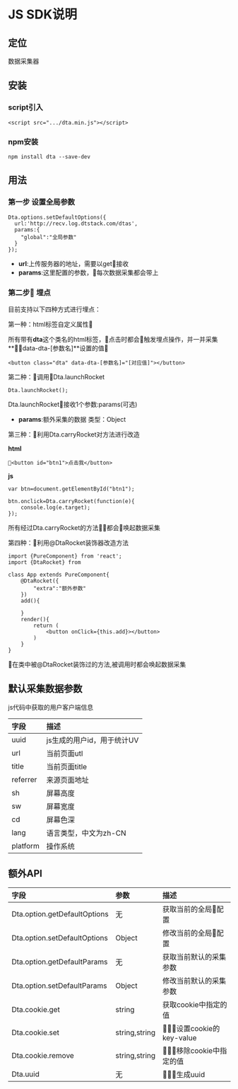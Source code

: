 # JS SDK说明

## 定位

数据采集器


## 安装
### script引入
```
<script src=".../dta.min.js"></script>
```
### npm安装
```
npm install dta --save-dev
```
## 用法

### 第一步 设置全局参数

```
Dta.options.setDefaultOptions({
  url:'http://recv.log.dtstack.com/dtas',
  params:{
    "global":"全局参数"
  }
});
```
- **url**:上传服务器的地址，需要以get接收
- **params**:这里配置的参数，每次数据采集都会带上

### 第二步 埋点
目前支持以下四种方式进行埋点：

第一种：html标签自定义属性

所有带有**dta**这个类名的html标签，点击时都会触发埋点操作，并一并采集**data-dta-[参数名]**设置的值
```
<button class="dta" data-dta-[参数名]="[对应值]"></button>
```
第二种：调用Dta.launchRocket
```
Dta.launchRocket();
```
Dta.launchRocket接收1个参数:params(可选)
- **params**:额外采集的数据  类型：Object

第三种：利用Dta.carryRocket对方法进行改造

**html**

```
<button id="btn1">点击我</button>
```
**js**
```
var btn=document.getElementById("btn1");

btn.onclick=Dta.carryRocket(function(e){
    console.log(e.target);
});
```
所有经过Dta.carryRocket的方法都会唤起数据采集

第四种：利用@DtaRocket装饰器改造方法
```
import {PureComponent} from 'react';
import {DtaRocket} from 

class App extends PureComponent{
    @DtaRocket({
        "extra":"额外参数"
    })
    add(){

    }
    render(){
        return (
            <button onClick={this.add}></button>
        )
    }
}
```
在类中被@DtaRocket装饰过的方法,被调用时都会唤起数据采集



## 默认采集数据参数

js代码中获取的用户客户端信息

| 字段 | 描述 |
| :--- | :--- |
| uuid | js生成的用户id，用于统计UV |
| url | 当前页面utl |
| title | 当前页面title |
| referrer | 来源页面地址 |
| sh | 屏幕高度 |
| sw | 屏幕宽度 |
| cd | 屏幕色深 |
| lang | 语言类型，中文为zh-CN |
| platform | 操作系统 |

## 额外API
| 字段 | 参数 | 描述 |
| :--- | :--- |:--- |
| Dta.option.getDefaultOptions|无 | 获取当前的全局配置|
| Dta.option.setDefaultOptions|Object | 修改当前的全局配置|
| Dta.option.getDefaultParams|无 | 获取当前默认的采集参数|
| Dta.option.setDefaultParams|Object | 修改当前默认的采集参数|
| Dta.cookie.get|string | 获取cookie中指定的值|
| Dta.cookie.set| string,string| 设置cookie的key-value|
| Dta.cookie.remove| string,string| 移除cookie中指定的值|
| Dta.uuid|无| 生成uuid|
